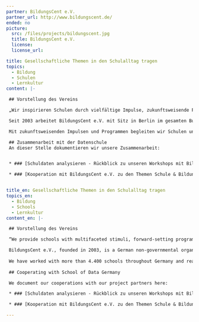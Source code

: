 ```yaml
---
partner: BildungsCent e.V.
partner_url: http://www.bildungscent.de/
ended: no
picture:
  src: /files/projects/bildungscent.jpg
  title: BildungsCent e.V.
  license:
  license_url:

title: Gesellschaftliche Themen in den Schulalltag tragen
topics:
  - Bildung
  - Schulen
  - Lernkultur  
content: |- 

 ## Vorstellung des Vereins

 „Wir inspirieren Schulen durch vielfältige Impulse, zukunftsweisende Programme und die Vernetzung mit außerschulischen Partnern. Wir ermöglichen gute und wirksame Praxis und begeistern für eine neue Lehr- und Lernkultur.“

 Seit 2003 arbeitet BildungsCent e.V. mit Sitz in Berlin im gesamten Bundesgebiet mit mehr als 4.400 Schulen und Bildungseinrichtungen zusammen. Zweck des gemeinnützigen Vereins ist die Förderung der Lehr- und Lernkultur. Alle Programme verfolgen das Ziel, die Schule als einen Lebensraum zu entwickeln, in dem die Schülerinnen und Schüler ihre Potenziale entfalten und an der Gestaltung des Schullebens aktiv teilhaben. Wir arbeiten prozessorientiert und legen großen Wert darauf, dass die Angebote schulindividuell ausgestaltet werden können.

 Mit zukunftsweisenden Impulsen und Programmen begleiten wir Schulen und Bildungseinrichtungen bei der Gestaltung von Entwicklungsprozessen und der Einbindung wichtiger gesellschaftspolitischer Themen in den Schulalltag. Als zivilgesellschaftliche Organisation wirken wir in vielfältigen Kooperationen und ermöglichen ungewöhnliche Partnerschaften. Denn neue Wege – im Hinblick auf die großen Herausforderungen der sich rasant verändernden und immer unübersichtlicher werdenden Welt – können wir nur in der Gemeinschaft gehen.

 ## Zusammenarbeit mit der Datenschule
 An dieser Stelle dokumentieren wir unsere Zusammenarbeit:


 * ### [Schuldaten analysieren - Rückblick zu unseren Workshops mit BildungsCent e.V.](https://datenschule.de/blog/2016/12/DS-Workshops-Data-pipeline-BC/)

 * ### [Kooperation mit BildungsCent e.V. zu den Themen Schule & Bildung](https://datenschule.de/blog/2016/10/DS-Kick-Off-Schule-Bildung/)


title_en: Gesellschaftliche Themen in den Schulalltag tragen
topics_en:
  - Bildung
  - Schools
  - Lernkultur  
content_en: |-

 ## Vorstellung des Vereins

 “We provide schools with multifaceted stimuli, forward-setting programmes and the linking-up with extracurricular partners. We allow for good and effective practical experience and pique interest in a new culture of teaching and learning.“

 BildungsCent e.V., founded in 2003, is a German non-governmental organisation (NGO) working in the educational sector. We aim to enhance the teaching and learning culture by fostering new educational approaches including education for sustainable development. Our action-oriented programmes promote students engagement and the implementation of important issues such as climate change, sustainable development, participation and leadership.
 
 We have worked with more than 4.400 schools throughout Germany and realised innovative educational projects in cooperation with the German government as well as with other civil society organisations. Located in Berlin, we are currently running seven different programmes.
 
 ## Cooperating with School of Data Germany

 We document our cooperations with our project partners here:

 * ### [Schuldaten analysieren - Rückblick zu unseren Workshops mit BildungsCent e.V.](https://datenschule.de/blog/2016/12/DS-Workshops-Data-pipeline-BC/)

 * ### [Kooperation mit BildungsCent e.V. zu den Themen Schule & Bildung](https://datenschule.de/blog/2016/10/DS-Kick-Off-Schule-Bildung/)

---
```

   
